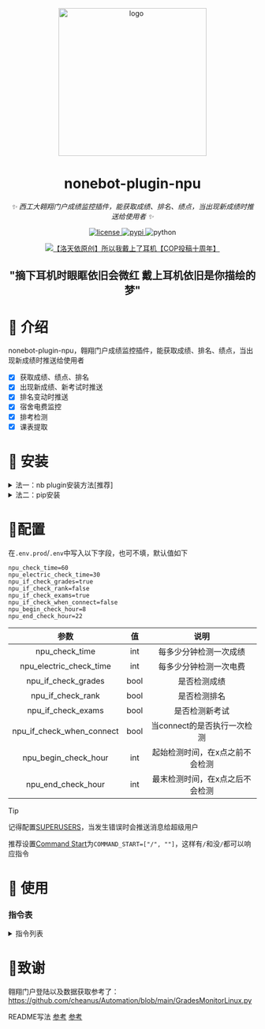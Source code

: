 <!-- markdownlint-disable MD033 MD036 MD041 -->

<div align="center">
<a href="https://v2.nonebot.dev/store">
    <img src="./images/NoneBotPlugin.svg" width="300" alt="logo">
</a>

# nonebot-plugin-npu

_✨ 西工大翱翔门户成绩监控插件，能获取成绩、排名、绩点，当出现新成绩时推送给使用者 ✨_

</div>

<p align="center">
  <a href="https://github.com/qllokirin/nonebot-plugin-npu/blob/master/LICENSE">
    <img src="https://img.shields.io/github/license/qllokirin/nonebot-plugin-npu.svg" alt="license">
  </a>
  <a href="https://pypi.python.org/pypi/nonebot-plugin-npu">
    <img src="https://img.shields.io/pypi/v/nonebot-plugin-npu.svg" alt="pypi">
  </a>
  <img src="https://img.shields.io/badge/python-3.9+-blue.svg" alt="python">
</p>
<p align="center">
  <a href="https://www.bilibili.com/video/BV1ga411T7mv">
    <img src="images/headset.jpg" alt="【洛天依原创】所以我戴上了耳机【COP投稿十周年】">
  </a>
</p>
<h2 align="center">"摘下耳机时眼眶依旧会微红
戴上耳机依旧是你描绘的梦"
</h2>

# 📖 介绍

nonebot-plugin-npu，翱翔门户成绩监控插件，能获取成绩、排名、绩点，当出现新成绩时推送给使用者

- [x] 获取成绩、绩点、排名
- [x] 出现新成绩、新考试时推送
- [x] 排名变动时推送
- [x] 宿舍电费监控
- [x] 排考检测
- [x] 课表提取

# 🔔 安装

<details>
<summary>法一：nb plugin安装方法[推荐]</summary>

安装插件

```
nb plugin install nonebot-plugin-npu
```

安装wkhtmltopdf

```
打开https://wkhtmltopdf.org/downloads.html安装
```

</details>

<details>
<summary>法二：pip安装</summary>

* 1.激活python环境

  ```
  .\.venv\Scripts\activate   				(Windows)
  source \.venv\Scripts\activate			(Ubuntu)
  ```

* 2.安装

  ```
  pip install nonebot-plugin-npu
  ```
  
* 3.安装wkhtmltopdf

  ```
  打开https://wkhtmltopdf.org/downloads.html安装
  ```
  

打开 nonebot2 项目根目录下的 `pyproject.toml` 文件, 在 `[tool.nonebot]` 部分追加写入

```
plugins = ["nonebot-plugin-npu"]
```

</details>


# 📣配置

在`.env.prod`/`.env`中写入以下字段，也可不填，默认值如下

```
npu_check_time=60
npu_electric_check_time=30
npu_if_check_grades=true
npu_if_check_rank=false
npu_if_check_exams=true
npu_if_check_when_connect=false
npu_begin_check_hour=8
npu_end_check_hour=22
```

|        参数         |  值  |          说明          |
| :-----------------: | :--: | :--------------------: |
|   npu_check_time    | int  | 每多少分钟检测一次成绩 |
|   npu_electric_check_time    | int  | 每多少分钟检测一次电费 |
| npu_if_check_grades | bool |      是否检测成绩      |
|  npu_if_check_rank  | bool |      是否检测排名      |
| npu_if_check_exams  | bool |     是否检测新考试     |
| npu_if_check_when_connect  | bool |     当connect的是否执行一次检测     |
| npu_begin_check_hour | int | 起始检测时间，在x点之前不会检测 |
| npu_end_check_hour | int | 最末检测时间，在x点之后不会检测 |

> [!TIP]
>
> 记得配置[SUPERUSERS](https://nonebot.dev/docs/appendices/config#superusers)，当发生错误时会推送消息给超级用户
>
> 推荐设置[Command Start](https://nonebot.dev/docs/appendices/config#command-start-%E5%92%8C-command-separator)为`COMMAND_START=["/", ""]`，这样有`/`和没`/`都可以响应指令

# 🎉 使用

### 指令表

<details>
<summary>指令列表</summary>

|         指令          |   范围    |                           说明                           |           示例           |
| :-------------------: | :-------: | :------------------------------------------------------: | :----------------------: |
|       **/翱翔**       | 私聊/艾特 |                       登陆翱翔门户                       |   ![](images/翱翔.png)   |
|       /翱翔成绩       | 私聊/艾特 |                     获取本学期的成绩                     | ![](images/翱翔成绩.png) |
|       /翱翔排名       | 私聊/艾特 |                       获取排名信息                       |     ![](images/翱翔排名.png)     |
|       /翱翔考试       | 私聊/艾特 |                   获取未结束的考试信息                   |     ![](images/翱翔考试.png)     |
|       /翱翔课表       | 私聊/艾特 |           获取课表（需要搭配wake up软件使用）            |     ![](images/翱翔课表.png)     |
| /翱翔综测排名 | 私聊/艾特 | 获取综测参评中的综测排名 |   ![](images/翱翔综测排名.png) |
| /翱翔退出登陆（登录） | 私聊/艾特 |                         退出登陆                         |     ![](images/翱翔退出登陆.png)     |
|     /翱翔全部成绩     | 私聊/艾特 |                       获取全部成绩                       |     ![](images/翱翔全部成绩.png)     |
|     /翱翔全部考试     | 私聊/艾特 |                     获取全部考试信息                     |     ![](images/翱翔全部考试.png)     |
|  /翱翔加权百分制成绩  | 私聊/艾特 |                    计算加权百分制成绩                    |     ![](images/翱翔加权百分制成绩.png)     |
|     /翱翔电费绑定     | 私聊/艾特 | 绑定宿舍，当电费小于25时会推送消息，每天中午12点检测一次 |     ![](images/翱翔电费绑定.png)     |
|     /翱翔电费查询     | 私聊/艾特 |                       查询当前电费                       |     ![](images/翱翔电费查询.png)     |
|     /翱翔电费解绑     | 私聊/艾特 |                       解除宿舍绑定                       |     ![](images/翱翔电费解绑.png)     |

</details>

# 🤩致谢

翱翔门户登陆以及数据获取参考了：https://github.com/cheanus/Automation/blob/main/GradesMonitorLinux.py

README写法 [参考](https://github.com/A-kirami/nonebot-plugin-template/blob/master/README.md) [参考](https://github.com/WJZ-P/LiteLoaderQQNT-Echo-Message/blob/main/README.md)
